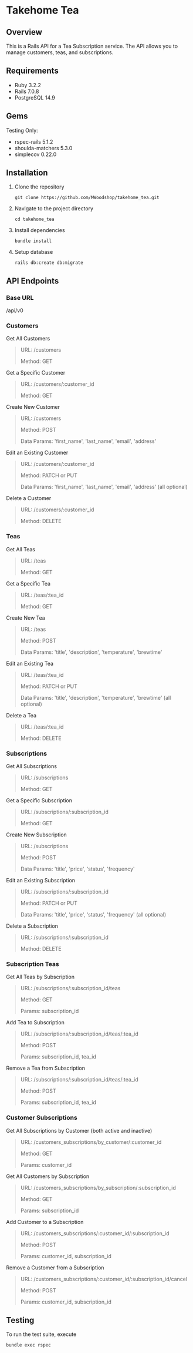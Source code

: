 # Takehome Tea

## Overview

This is a Rails API for a Tea Subscription service. The API allows you to manage customers, teas, and subscriptions.

## Requirements

* Ruby 3.2.2
* Rails 7.0.8
* PostgreSQL 14.9

## Gems

Testing Only:

* rspec-rails 5.1.2
* shoulda-matchers 5.3.0
* simplecov 0.22.0

## Installation

1. Clone the repository

   ```
   git clone https://github.com/MWoodshop/takehome_tea.git
   ```
2. Navigate to the project directory

   ```
   cd takehome_tea
   ```
3. Install dependencies

   ```
   bundle install
   ```
4. Setup database

   ```
   rails db:create db:migrate
   ```

## API Endpoints

### Base URL

/api/v0

### Customers

Get All Customers

> URL: /customers
>
> Method: GET

Get a Specific Customer

> URL: /customers/:customer_id
>
> Method: GET

Create New Customer

> URL: /customers
>
> Method: POST
>
> Data Params: 'first_name', 'last_name', 'email', 'address'

Edit an Existing Customer

> URL: /customers/:customer_id
>
> Method: PATCH or PUT
>
> Data Params: 'first_name', 'last_name', 'email', 'address' (all optional)

Delete a Customer

> URL: /customers/:customer_id
>
> Method: DELETE

### Teas

Get All Teas

> URL: /teas
>
> Method: GET

Get a Specific Tea

> URL: /teas/:tea_id
>
> Method: GET

Create New Tea

> URL: /teas
>
> Method: POST
>
> Data Params: 'title', 'description', 'temperature', 'brewtime'

Edit an Existing Tea

> URL: /teas/:tea_id
>
> Method: PATCH or PUT
>
> Data Params: 'title', 'description', 'temperature', 'brewtime' (all optional)

Delete a Tea

> URL: /teas/:tea_id
>
> Method: DELETE

### Subscriptions

Get All Subscriptions

> URL: /subscriptions
>
> Method: GET

Get a Specific Subscription

> URL: /subscriptions/:subscription_id
>
> Method: GET

Create New Subscription

> URL: /subscriptions
>
> Method: POST
>
> Data Params: 'title', 'price', 'status', 'frequency'

Edit an Existing Subscription

> URL: /subscriptions/:subscription_id
>
> Method: PATCH or PUT
>
> Data Params: 'title', 'price', 'status', 'frequency' (all optional)

Delete a Subscription

> URL: /subscriptions/:subscription_id
>
> Method: DELETE

### Subscription Teas

Get All Teas by Subscription

> URL: /subscriptions/:subscription_id/teas
>
> Method: GET
>
> Params: subscription_id

Add Tea to Subscription

> URL: /subscriptions/:subscription_id/teas/:tea_id
>
> Method: POST
>
> Params: subscription_id, tea_id

Remove a Tea from Subscription

> URL: /subscriptions/:subscription_id/teas/:tea_id
>
> Method: POST
>
> Params: subscription_id, tea_id

### Customer Subscriptions

Get All Subscriptions by Customer (both active and inactive)

> URL: /customers_subscriptions/by_customer/:customer_id
>
> Method: GET
>
> Params: customer_id

Get All Customers by Subscription

> URL: /customers_subscriptions/by_subscription/:subscription_id
>
> Method: GET
>
> Params: subscription_id

Add Customer to a Subscription

> URL: /customers_subscriptions/:customer_id/:subscription_id
>
> Method: POST
>
> Params: customer_id, subscription_id

Remove a Customer from a Subscription

> URL: /customers_subscriptions/:customer_id/:subscription_id/cancel
>
> Method: POST
>
> Params: customer_id, subscription_id


## Testing

To run the test suite, execute

```
bundle exec rspec
```

